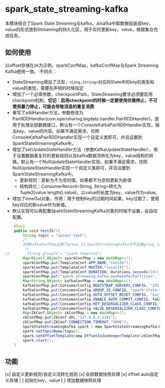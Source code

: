 # spark_state_streaming-kafka

本模块结合了Spark State Streaming与kafka，从kafka中取数据组装成key，value的形式放到Streaming的持久化区，用于实时更新key，value，根据集合完成任务。

## 如何使用

以offset存储在zk为示例，sparkConfMap，kafkaConfMap与Spark Streaming Kafka使用一致。
不同点：
+ StateStreaming增加了泛型，`<Long,String>`对应的State中的key的类型和value的类型，需要在声明的时候指定
+ 增加了一个必填参数，checkpointPath，StateStreaming要求必须要启用checkpoint机制，**切记：启用checkpoint的时候一定要使用优雅停止，不可使用暴力停止，可能会导致消息的重复消费**
+ 重写了addHandler方法，参数修改为PairRDDHandler(com.opensharing.bigdata.handler.PairRDDHandler)，是用于处理全部数据接口，默认有一个ConsoleKafkaPairRDDHandler实现，输出key，value的内容。如果不满足需求，仿照ConsoleKafkaPairRDDHandler实现一个自定义类即可，并且设置到SparkStateStreamingKafka中。
+ 增加了setUpdateStateHandler方法（参数KafkaUpdateStateHandler），用于设置数据重复时的更新规则以及kafka数据流转化为key，value结构的转换。默认有一个NullUpdateStateHandler实现。如果不满足需求，仿照NullUpdateStateHandler实现一个自定义类即可，并且设置到SparkStateStreamingKafka中。
   - 更新规则：更新为不为空的值，如果都不为空则更新为新值
   - 结构转化：ConsumerRecord<String, String>转化为Tuple2(value.length(),value)，以value的长度为key，value作为value。
+ 增加了timeOut对象，作用：用于控制Key的过期时间如果，key过期了，使用key对应的新value作为新值。
+ 默认实现可以再配置SparkStateStreamingKafka对象的时候不设置，会自动配置。
``` java
    @Test
    public void testZk(){
        String topic = "spider-task";
        /*
        如果kafkaConfMap设置了group_id,SparkStreamingKafka可不设置group_id
         */
//        String groupId = "spark-template";
        Map<Object,Object> sparkConfMap = new HashMap<>();
        sparkConfMap.put(TemplateConf.APP_NAME,"testZk");
        sparkConfMap.put(TemplateConf.MASTER,"local[4]");
        sparkConfMap.put(TemplateConf.DURATION, Durations.seconds(10));
        sparkConfMap.put("spark.streaming.kafka.maxRatePerPartition", "1");
        Map<String,Object> kafkaConfMap = new HashMap<>();
        kafkaConfMap.put(ConsumerConfig.BOOTSTRAP_SERVERS_CONFIG, "192.168.2.58:9092,192.168.2.58:10092,192.168.2.58:11092");
        kafkaConfMap.put(ConsumerConfig.GROUP_ID_CONFIG, "spark-state-template");
        kafkaConfMap.put(ConsumerConfig.AUTO_OFFSET_RESET_CONFIG, "earliest");
        kafkaConfMap.put(ConsumerConfig.ENABLE_AUTO_COMMIT_CONFIG, false);
        kafkaConfMap.put(ConsumerConfig.KEY_DESERIALIZER_CLASS_CONFIG, StringDeserializer.class);
        kafkaConfMap.put(ConsumerConfig.VALUE_DESERIALIZER_CLASS_CONFIG, StringDeserializer.class);
        Map<ZkConf,Object> zkConfMap = new HashMap<>();
        zkConfMap.put(ZkConf.URL,"127.0.0.1:2181");
        zkConfMap.put(ZkConf.CONNECTION_TIMEOUT,"3000");
        SparkStateStreamingKafka spark = new SparkStateStreamingKafka<Long,String>(sparkConfMap, kafkaConfMap,"./checkpointStateStreamingZk");
        spark.setTopicName(topic);
        spark.setOffsetTemplate(new OffsetInZookeeperTemplate(zkConfMap,"/ldk"));
        spark.start();
    }
```

## 功能

[x] 自定义更新规则/自定义流转化规则
[x] 全部数据快照处理
[x] offset auto自定义存储
[  ] 初始化key，value
[  ] 增加数据快照处理
